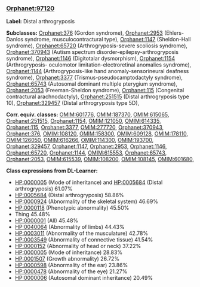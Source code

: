 
### [Orphanet:97120](http://www.orpha.net/ORDO/Orphanet_97120)
**Label:** Distal arthrogryposis

**Subclasses:** [Orphanet:376](http://www.orpha.net/ORDO/Orphanet_376) (Gordon syndrome), [Orphanet:2953](http://www.orpha.net/ORDO/Orphanet_2953) (Ehlers-Danlos syndrome, musculocontractural type), [Orphanet:1147](http://www.orpha.net/ORDO/Orphanet_1147) (Sheldon-Hall syndrome), [Orphanet:65720](http://www.orpha.net/ORDO/Orphanet_65720) (Arthrogryposis-severe scoliosis syndrome), [Orphanet:370943](http://www.orpha.net/ORDO/Orphanet_370943) (Autism spectrum disorder-epilepsy-arthrogryposis syndrome), [Orphanet:1146](http://www.orpha.net/ORDO/Orphanet_1146) (Digitotalar dysmorphism), [Orphanet:1154](http://www.orpha.net/ORDO/Orphanet_1154) (Arthrogryposis- oculomotor limitation-electroretinal anomalies syndrome), [Orphanet:1144](http://www.orpha.net/ORDO/Orphanet_1144) (Arthrogryposis-like hand anomaly-sensorineural deafness syndrome), [Orphanet:3377](http://www.orpha.net/ORDO/Orphanet_3377) (Trismus-pseudocamptodactyly syndrome), [Orphanet:65743](http://www.orpha.net/ORDO/Orphanet_65743) (Autosomal dominant multiple pterygium syndrome), [Orphanet:2053](http://www.orpha.net/ORDO/Orphanet_2053) (Freeman-Sheldon syndrome), [Orphanet:115](http://www.orpha.net/ORDO/Orphanet_115) (Congenital contractural arachnodactyly), [Orphanet:251515](http://www.orpha.net/ORDO/Orphanet_251515) (Distal arthrogryposis type 10), [Orphanet:329457](http://www.orpha.net/ORDO/Orphanet_329457) (Distal arthrogryposis type 5D), 

**Corr. equiv. classes:** [OMIM:601776](http://purl.obolibrary.org/obo/OMIM_601776), [OMIM:187370](http://purl.obolibrary.org/obo/OMIM_187370), [OMIM:615065](http://purl.obolibrary.org/obo/OMIM_615065), [Orphanet:251515](http://www.orpha.net/ORDO/Orphanet_251515), [Orphanet:1154](http://www.orpha.net/ORDO/Orphanet_1154), [OMIM:121050](http://purl.obolibrary.org/obo/OMIM_121050), [OMIM:614335](http://purl.obolibrary.org/obo/OMIM_614335), [Orphanet:115](http://www.orpha.net/ORDO/Orphanet_115), [Orphanet:3377](http://www.orpha.net/ORDO/Orphanet_3377), [OMIM:277720](http://purl.obolibrary.org/obo/OMIM_277720), [Orphanet:370943](http://www.orpha.net/ORDO/Orphanet_370943), [Orphanet:376](http://www.orpha.net/ORDO/Orphanet_376), [OMIM:108120](http://purl.obolibrary.org/obo/OMIM_108120), [OMIM:158300](http://purl.obolibrary.org/obo/OMIM_158300), [OMIM:609128](http://purl.obolibrary.org/obo/OMIM_609128), [OMIM:178110](http://purl.obolibrary.org/obo/OMIM_178110), [OMIM:126050](http://purl.obolibrary.org/obo/OMIM_126050), [OMIM:616266](http://purl.obolibrary.org/obo/OMIM_616266), [OMIM:114300](http://purl.obolibrary.org/obo/OMIM_114300), [OMIM:193700](http://purl.obolibrary.org/obo/OMIM_193700), [Orphanet:329457](http://www.orpha.net/ORDO/Orphanet_329457), [Orphanet:1147](http://www.orpha.net/ORDO/Orphanet_1147), [Orphanet:2953](http://www.orpha.net/ORDO/Orphanet_2953), [Orphanet:1146](http://www.orpha.net/ORDO/Orphanet_1146), [Orphanet:65720](http://www.orpha.net/ORDO/Orphanet_65720), [Orphanet:1144](http://www.orpha.net/ORDO/Orphanet_1144), [OMIM:615553](http://purl.obolibrary.org/obo/OMIM_615553), [Orphanet:65743](http://www.orpha.net/ORDO/Orphanet_65743), [Orphanet:2053](http://www.orpha.net/ORDO/Orphanet_2053), [OMIM:615539](http://purl.obolibrary.org/obo/OMIM_615539), [OMIM:108200](http://purl.obolibrary.org/obo/OMIM_108200), [OMIM:108145](http://purl.obolibrary.org/obo/OMIM_108145), [OMIM:601680](http://purl.obolibrary.org/obo/OMIM_601680), 

**Class expressions from DL-Learner:**

- [HP:0000005](http://purl.obolibrary.org/obo/HP_0000005) (Mode of inheritance) and [HP:0005684](http://purl.obolibrary.org/obo/HP_0005684) (Distal arthrogryposis) 61.07%
- [HP:0005684](http://purl.obolibrary.org/obo/HP_0005684) (Distal arthrogryposis) 58.86%
- [HP:0000924](http://purl.obolibrary.org/obo/HP_0000924) (Abnormality of the skeletal system) 46.69%
- [HP:0000118](http://purl.obolibrary.org/obo/HP_0000118) (Phenotypic abnormality) 45.50%
- Thing 45.48%
- [HP:0000001](http://purl.obolibrary.org/obo/HP_0000001) (All) 45.48%
- [HP:0040064](http://purl.obolibrary.org/obo/HP_0040064) (Abnormality of limbs) 44.43%
- [HP:0003011](http://purl.obolibrary.org/obo/HP_0003011) (Abnormality of the musculature) 42.78%
- [HP:0003549](http://purl.obolibrary.org/obo/HP_0003549) (Abnormality of connective tissue) 41.54%
- [HP:0000152](http://purl.obolibrary.org/obo/HP_0000152) (Abnormality of head or neck) 37.22%
- [HP:0000005](http://purl.obolibrary.org/obo/HP_0000005) (Mode of inheritance) 28.83%
- [HP:0001507](http://purl.obolibrary.org/obo/HP_0001507) (Growth abnormality) 26.72%
- [HP:0000598](http://purl.obolibrary.org/obo/HP_0000598) (Abnormality of the ear) 23.86%
- [HP:0000478](http://purl.obolibrary.org/obo/HP_0000478) (Abnormality of the eye) 21.27%
- [HP:0000006](http://purl.obolibrary.org/obo/HP_0000006) (Autosomal dominant inheritance) 20.49%


